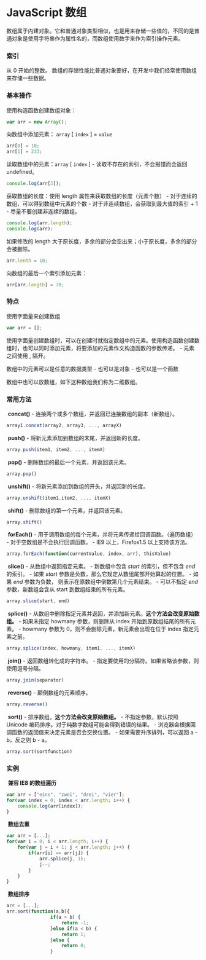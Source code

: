 # JavaScript 数组

数组属于内建对象。它和普通对象类型相似，也是用来存储一些值的，不同的是普通对象是使用字符串作为属性名的，而数组使用数字来作为索引操作元素。



### 索引

从 0 开始的整数。
数组的存储性能比普通对象要好，在开发中我们经常使用数组来存储一些数据。



### 基本操作

使用构造函数创建数组对象：

```javascript
var arr = new Array();
```

向数组中添加元素： `array` [ `index` ] = `value`

```javascript
arr[0] = 10;
arr[1] = 233;
```

读取数组中的元素：`array` [ `index` ]
 \- 读取不存在的索引，不会报错而会返回 undefined。

```javascript
console.log(arr[3]);
```

获取数组的长度：使用 length 属性来获取数组的长度（元素个数）
 \- 对于连续的数组，可以得到数组中元素的个数
 \- 对于非连续数组，会获取到最大值的索引 + 1
 \- 尽量不要创建非连续的数组。

```javascript
console.log(arr.length);
console.log(arr);
```

如果修改的 length 大于原长度，多余的部分会空出来；小于原长度，多余的部分会被删除。

```javascript
arr.lenth = 10;
```

向数组的最后一个索引添加元素：

```javascript
arr[arr.length] = 70;
```



### 特点

使用字面量来创建数组

```javascript
var arr = [];
```

使用字面量创建数组时，可以在创建时就指定数组中的元素。使用构造函数创建数组时，也可以同时添加元素，将要添加的元素作文构造函数的参数传递。
 \- 元素之间使用 , 隔开。

数组中的元素可以是任意的数据类型
 \- 也可以是对象
 \- 也可以是一个函数

数组中也可以放数组，如下这种数组我们称为二维数组。



### 常用方法

​	**concat()**
 \- 连接两个或多个数组，并返回已连接数组的副本（新数组）。

```javascript
array1.concat(array2, array3, ..., arrayX)
```



​	**push()**
 \- 将新元素添加到数组的末尾，并返回新的长度。

```javascript
array.push(item1, item2, ..., itemX)
```



​	**pop()**
 \- 删除数组的最后一个元素，并返回该元素。

```javascript
array.pop()
```



​	**unshift()**
 \- 将新元素添加到数组的开头，并返回新的长度。

```javascript
array.unshift(item1,item2, ..., itemX)
```



​	**shift()**
 \- 删除数组的第一个元素，并返回该元素。

```javascript
array.shift()
```



​	**forEach()**
 \- 用于调用数组的每个元素，并将元素传递给回调函数。（遍历数组）
 \- 对于空数组是不会执行回调函数。
 \- IE9 以上，Firefox1.5 以上支持该方法。

```javascript
array.forEach(function(currentValue, index, arr), thisValue)
```



​	**slice()**
 \- 从数组中返回指定元素。
 \- 新数组中包含 *start* 的索引，但不包含 *end* 的索引。
 \- 如果 *start* 参数是负数，那么它规定从数组尾部开始算起的位置。
 \- 如果 *end* 参数为负数， 则表示在原数组中倒数第几个元素结束。
 \- 可以不指定 *end* 参数，新数组会含从 start 到数组结束的所有元素。

```javascript
array.slice(start, end)
```



​	**splice()**
 \- 从数组中删除指定元素并返回，并添加新元素。**这个方法会改变原始数组。**
 \- 如果未指定 howmany 参数，则删除从 index 开始到原数组结尾的所有元素。
 \- howmany 参数为 0，则不会删除元素，新元素会出现在位于 index 指定元素之前。

```javascript
array.splice(index, howmany, item1, ..., itemX)
```



​	**join()**
 \- 返回数组转化成的字符串。
 \- 指定要使用的分隔符。如果省略该参数，则使用逗号分隔。

```javascript
array.join(separator)
```



​	**reverse()**
 \- 颠倒数组的元素顺序。

```javascript
array.reverse()
```



​	**sort()**
 \- 排序数组。**这个方法会改变原始数组。**
 \- 不指定参数，默认按照 Unicode 编码排序。对于纯数字数组可能会得到错误的结果。
 \- 浏览器会根据回调函数的返回值来决定元素是否会交换位置。
 \- 如果需要升序排列，可以返回 a - b，反之则 b - a。

```javascript
array.sort(sortfunction)
```



### 实例

​	**兼容 IE8 的数组遍历**

```javascript
var arr = ["eins", "zwei", "drei", "vier"];
for(var index = 0; index < arr.length; i++) {
    console.log(arr[index]);
}
```



​	**数组去重**

```javascript
var arr = [...];
for(var i = 0; i < arr.length; i++) {
    for(var j = i + 1; j < arr.length; j++) {
        if(arr[i] == arr[j]) {
            arr.splice(j, 1);
            j--;
        }
    }
}
```



​	**数组排序**

```javascript
arr = [...];
arr.sort(function(a,b){
				if(a > b) {
					return -1;
				}else if(a < b) {
					return 1;
				}else {
					return 0;
				}
```

